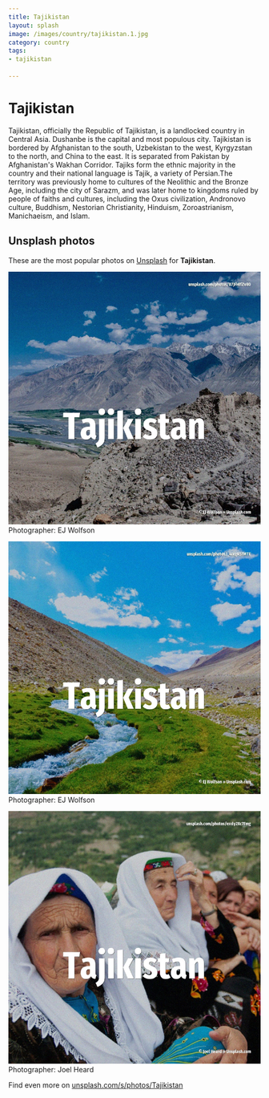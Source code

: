 ```yaml
---
title: Tajikistan
layout: splash
image: /images/country/tajikistan.1.jpg
category: country
tags:
- tajikistan

---
```

# Tajikistan

Tajikistan, officially the Republic of Tajikistan, is a landlocked country in Central Asia. Dushanbe is the capital and most populous city. Tajikistan is bordered by Afghanistan to the south, Uzbekistan to the west, Kyrgyzstan to the  north, and China to the east. It is separated from Pakistan by Afghanistan's Wakhan Corridor. Tajiks form the ethnic majority in the country and their national language is Tajik, a variety of  Persian.The territory was previously home to cultures of the Neolithic and the Bronze Age,  including the city of Sarazm, and was later home to kingdoms ruled by people of faiths and  cultures, including the Oxus civilization, Andronovo culture, Buddhism, Nestorian Christianity,  Hinduism, Zoroastrianism, Manichaeism, and Islam. 

 
## Unsplash photos
These are the most popular photos on [Unsplash](https://unsplash.com) for **Tajikistan**.
 
![Tajikistan](/images/country/tajikistan.1.jpg)
Photographer:  EJ Wolfson
 
![Tajikistan](/images/country/tajikistan.2.jpg)
Photographer:  EJ Wolfson
 
![Tajikistan](/images/country/tajikistan.3.jpg)
Photographer:  Joel Heard
 
Find even more on [unsplash.com/s/photos/Tajikistan](https://unsplash.com/s/photos/Tajikistan)
 

